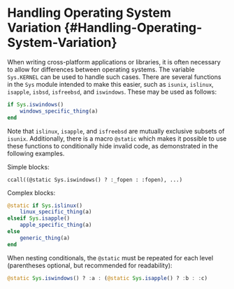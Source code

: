
# Handling Operating System Variation {#Handling-Operating-System-Variation}

When writing cross-platform applications or libraries, it is often necessary to allow for differences between operating systems. The variable `Sys.KERNEL` can be used to handle such cases. There are several functions in the `Sys` module intended to make this easier, such as `isunix`, `islinux`, `isapple`, `isbsd`, `isfreebsd`, and `iswindows`. These may be used as follows:

```julia
if Sys.iswindows()
    windows_specific_thing(a)
end
```


Note that `islinux`, `isapple`, and `isfreebsd` are mutually exclusive subsets of `isunix`. Additionally, there is a macro `@static` which makes it possible to use these functions to conditionally hide invalid code, as demonstrated in the following examples.

Simple blocks:

```
ccall((@static Sys.iswindows() ? :_fopen : :fopen), ...)
```


Complex blocks:

```julia
@static if Sys.islinux()
    linux_specific_thing(a)
elseif Sys.isapple()
    apple_specific_thing(a)
else
    generic_thing(a)
end
```


When nesting conditionals, the `@static` must be repeated for each level (parentheses optional, but recommended for readability):

```julia
@static Sys.iswindows() ? :a : (@static Sys.isapple() ? :b : :c)
```

